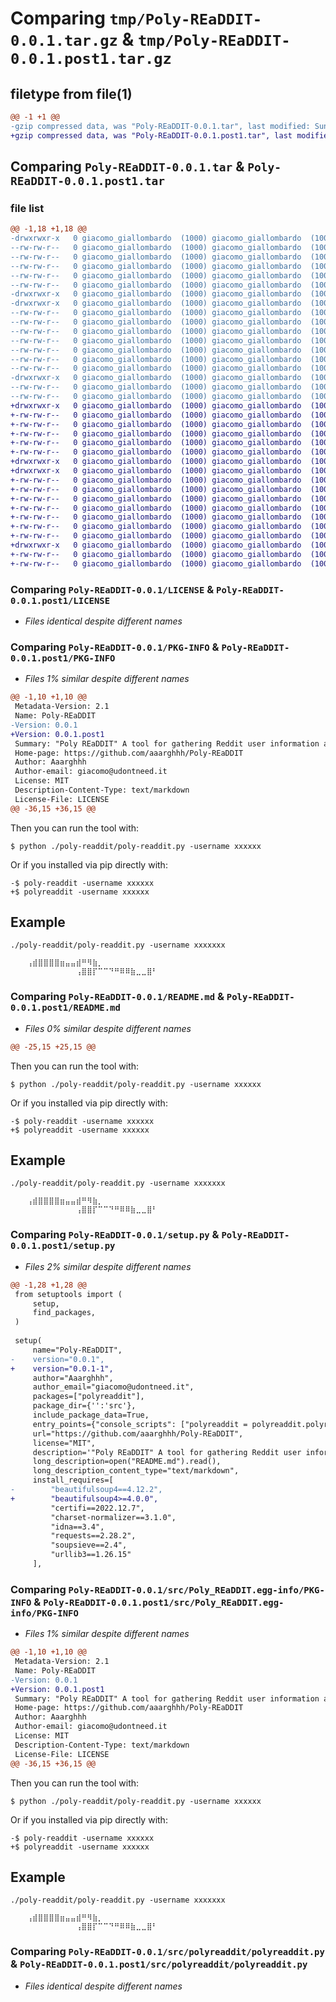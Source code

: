 # Comparing `tmp/Poly-REaDDIT-0.0.1.tar.gz` & `tmp/Poly-REaDDIT-0.0.1.post1.tar.gz`

## filetype from file(1)

```diff
@@ -1 +1 @@
-gzip compressed data, was "Poly-REaDDIT-0.0.1.tar", last modified: Sun Apr 23 10:19:05 2023, max compression
+gzip compressed data, was "Poly-REaDDIT-0.0.1.post1.tar", last modified: Sun Apr 23 10:30:02 2023, max compression
```

## Comparing `Poly-REaDDIT-0.0.1.tar` & `Poly-REaDDIT-0.0.1.post1.tar`

### file list

```diff
@@ -1,18 +1,18 @@
-drwxrwxr-x   0 giacomo_giallombardo  (1000) giacomo_giallombardo  (1000)        0 2023-04-23 10:19:05.313911 Poly-REaDDIT-0.0.1/
--rw-rw-r--   0 giacomo_giallombardo  (1000) giacomo_giallombardo  (1000)     1076 2023-01-28 19:09:43.000000 Poly-REaDDIT-0.0.1/LICENSE
--rw-rw-r--   0 giacomo_giallombardo  (1000) giacomo_giallombardo  (1000)     3718 2023-04-23 10:19:05.313911 Poly-REaDDIT-0.0.1/PKG-INFO
--rw-rw-r--   0 giacomo_giallombardo  (1000) giacomo_giallombardo  (1000)     3350 2023-04-23 10:10:43.000000 Poly-REaDDIT-0.0.1/README.md
--rw-rw-r--   0 giacomo_giallombardo  (1000) giacomo_giallombardo  (1000)       38 2023-04-23 10:19:05.313911 Poly-REaDDIT-0.0.1/setup.cfg
--rw-rw-r--   0 giacomo_giallombardo  (1000) giacomo_giallombardo  (1000)      913 2023-04-23 10:19:03.000000 Poly-REaDDIT-0.0.1/setup.py
-drwxrwxr-x   0 giacomo_giallombardo  (1000) giacomo_giallombardo  (1000)        0 2023-04-23 10:19:05.309911 Poly-REaDDIT-0.0.1/src/
-drwxrwxr-x   0 giacomo_giallombardo  (1000) giacomo_giallombardo  (1000)        0 2023-04-23 10:19:05.313911 Poly-REaDDIT-0.0.1/src/Poly_REaDDIT.egg-info/
--rw-rw-r--   0 giacomo_giallombardo  (1000) giacomo_giallombardo  (1000)     3718 2023-04-23 10:19:05.000000 Poly-REaDDIT-0.0.1/src/Poly_REaDDIT.egg-info/PKG-INFO
--rw-rw-r--   0 giacomo_giallombardo  (1000) giacomo_giallombardo  (1000)      366 2023-04-23 10:19:05.000000 Poly-REaDDIT-0.0.1/src/Poly_REaDDIT.egg-info/SOURCES.txt
--rw-rw-r--   0 giacomo_giallombardo  (1000) giacomo_giallombardo  (1000)        1 2023-04-23 10:19:05.000000 Poly-REaDDIT-0.0.1/src/Poly_REaDDIT.egg-info/dependency_links.txt
--rw-rw-r--   0 giacomo_giallombardo  (1000) giacomo_giallombardo  (1000)       60 2023-04-23 10:19:05.000000 Poly-REaDDIT-0.0.1/src/Poly_REaDDIT.egg-info/entry_points.txt
--rw-rw-r--   0 giacomo_giallombardo  (1000) giacomo_giallombardo  (1000)        1 2023-04-23 10:19:05.000000 Poly-REaDDIT-0.0.1/src/Poly_REaDDIT.egg-info/not-zip-safe
--rw-rw-r--   0 giacomo_giallombardo  (1000) giacomo_giallombardo  (1000)      127 2023-04-23 10:19:05.000000 Poly-REaDDIT-0.0.1/src/Poly_REaDDIT.egg-info/requires.txt
--rw-rw-r--   0 giacomo_giallombardo  (1000) giacomo_giallombardo  (1000)       12 2023-04-23 10:19:05.000000 Poly-REaDDIT-0.0.1/src/Poly_REaDDIT.egg-info/top_level.txt
-drwxrwxr-x   0 giacomo_giallombardo  (1000) giacomo_giallombardo  (1000)        0 2023-04-23 10:19:05.313911 Poly-REaDDIT-0.0.1/src/polyreaddit/
--rw-rw-r--   0 giacomo_giallombardo  (1000) giacomo_giallombardo  (1000)        0 2023-04-18 09:24:25.000000 Poly-REaDDIT-0.0.1/src/polyreaddit/__init__.py
--rw-rw-r--   0 giacomo_giallombardo  (1000) giacomo_giallombardo  (1000)     8896 2023-04-23 10:11:42.000000 Poly-REaDDIT-0.0.1/src/polyreaddit/polyreaddit.py
+drwxrwxr-x   0 giacomo_giallombardo  (1000) giacomo_giallombardo  (1000)        0 2023-04-23 10:30:02.108964 Poly-REaDDIT-0.0.1.post1/
+-rw-rw-r--   0 giacomo_giallombardo  (1000) giacomo_giallombardo  (1000)     1076 2023-01-28 19:09:43.000000 Poly-REaDDIT-0.0.1.post1/LICENSE
+-rw-rw-r--   0 giacomo_giallombardo  (1000) giacomo_giallombardo  (1000)     3723 2023-04-23 10:30:02.108964 Poly-REaDDIT-0.0.1.post1/PKG-INFO
+-rw-rw-r--   0 giacomo_giallombardo  (1000) giacomo_giallombardo  (1000)     3349 2023-04-23 10:25:11.000000 Poly-REaDDIT-0.0.1.post1/README.md
+-rw-rw-r--   0 giacomo_giallombardo  (1000) giacomo_giallombardo  (1000)       38 2023-04-23 10:30:02.108964 Poly-REaDDIT-0.0.1.post1/setup.cfg
+-rw-rw-r--   0 giacomo_giallombardo  (1000) giacomo_giallombardo  (1000)      914 2023-04-23 10:25:53.000000 Poly-REaDDIT-0.0.1.post1/setup.py
+drwxrwxr-x   0 giacomo_giallombardo  (1000) giacomo_giallombardo  (1000)        0 2023-04-23 10:30:02.104964 Poly-REaDDIT-0.0.1.post1/src/
+drwxrwxr-x   0 giacomo_giallombardo  (1000) giacomo_giallombardo  (1000)        0 2023-04-23 10:30:02.108964 Poly-REaDDIT-0.0.1.post1/src/Poly_REaDDIT.egg-info/
+-rw-rw-r--   0 giacomo_giallombardo  (1000) giacomo_giallombardo  (1000)     3723 2023-04-23 10:30:02.000000 Poly-REaDDIT-0.0.1.post1/src/Poly_REaDDIT.egg-info/PKG-INFO
+-rw-rw-r--   0 giacomo_giallombardo  (1000) giacomo_giallombardo  (1000)      366 2023-04-23 10:30:02.000000 Poly-REaDDIT-0.0.1.post1/src/Poly_REaDDIT.egg-info/SOURCES.txt
+-rw-rw-r--   0 giacomo_giallombardo  (1000) giacomo_giallombardo  (1000)        1 2023-04-23 10:30:02.000000 Poly-REaDDIT-0.0.1.post1/src/Poly_REaDDIT.egg-info/dependency_links.txt
+-rw-rw-r--   0 giacomo_giallombardo  (1000) giacomo_giallombardo  (1000)       60 2023-04-23 10:30:02.000000 Poly-REaDDIT-0.0.1.post1/src/Poly_REaDDIT.egg-info/entry_points.txt
+-rw-rw-r--   0 giacomo_giallombardo  (1000) giacomo_giallombardo  (1000)        1 2023-04-23 10:19:05.000000 Poly-REaDDIT-0.0.1.post1/src/Poly_REaDDIT.egg-info/not-zip-safe
+-rw-rw-r--   0 giacomo_giallombardo  (1000) giacomo_giallombardo  (1000)      126 2023-04-23 10:30:02.000000 Poly-REaDDIT-0.0.1.post1/src/Poly_REaDDIT.egg-info/requires.txt
+-rw-rw-r--   0 giacomo_giallombardo  (1000) giacomo_giallombardo  (1000)       12 2023-04-23 10:30:02.000000 Poly-REaDDIT-0.0.1.post1/src/Poly_REaDDIT.egg-info/top_level.txt
+drwxrwxr-x   0 giacomo_giallombardo  (1000) giacomo_giallombardo  (1000)        0 2023-04-23 10:30:02.108964 Poly-REaDDIT-0.0.1.post1/src/polyreaddit/
+-rw-rw-r--   0 giacomo_giallombardo  (1000) giacomo_giallombardo  (1000)        0 2023-04-18 09:24:25.000000 Poly-REaDDIT-0.0.1.post1/src/polyreaddit/__init__.py
+-rw-rw-r--   0 giacomo_giallombardo  (1000) giacomo_giallombardo  (1000)     8896 2023-04-23 10:11:42.000000 Poly-REaDDIT-0.0.1.post1/src/polyreaddit/polyreaddit.py
```

### Comparing `Poly-REaDDIT-0.0.1/LICENSE` & `Poly-REaDDIT-0.0.1.post1/LICENSE`

 * *Files identical despite different names*

### Comparing `Poly-REaDDIT-0.0.1/PKG-INFO` & `Poly-REaDDIT-0.0.1.post1/PKG-INFO`

 * *Files 1% similar despite different names*

```diff
@@ -1,10 +1,10 @@
 Metadata-Version: 2.1
 Name: Poly-REaDDIT
-Version: 0.0.1
+Version: 0.0.1.post1
 Summary: "Poly REaDDIT" A tool for gathering Reddit user information and also retrieve the related Polygon (MATIC) public address.
 Home-page: https://github.com/aaarghhh/Poly-REaDDIT
 Author: Aaarghhh
 Author-email: giacomo@udontneed.it
 License: MIT
 Description-Content-Type: text/markdown
 License-File: LICENSE
@@ -36,15 +36,15 @@
 ```
 Then you can run the tool with:
 ```
 $ python ./poly-readdit/poly-readdit.py -username xxxxxx
 ```
 Or if you installed via pip directly with:
 ```
-$ poly-readdit -username xxxxxx
+$ polyreaddit -username xxxxxx
 ```
 ## Example
 ```
 ./poly-readdit/poly-readdit.py -username xxxxxxx
 
 ⠀⠀⠀⢠⣾⣿⣿⣿⣿⣶⣤⣤⣾⠛⠻⣷⡀⠀
 ⠀⠀⠀⠀⠀⠀⠀⠀⠀⠀⠀⠀⢠⣿⣿⡏⠉⠉⠙⠛⠿⠿⣷⣀⣀⣿⠃⠀
```

### Comparing `Poly-REaDDIT-0.0.1/README.md` & `Poly-REaDDIT-0.0.1.post1/README.md`

 * *Files 0% similar despite different names*

```diff
@@ -25,15 +25,15 @@
 ```
 Then you can run the tool with:
 ```
 $ python ./poly-readdit/poly-readdit.py -username xxxxxx
 ```
 Or if you installed via pip directly with:
 ```
-$ poly-readdit -username xxxxxx
+$ polyreaddit -username xxxxxx
 ```
 ## Example
 ```
 ./poly-readdit/poly-readdit.py -username xxxxxxx
 
 ⠀⠀⠀⢠⣾⣿⣿⣿⣿⣶⣤⣤⣾⠛⠻⣷⡀⠀
 ⠀⠀⠀⠀⠀⠀⠀⠀⠀⠀⠀⠀⢠⣿⣿⡏⠉⠉⠙⠛⠿⠿⣷⣀⣀⣿⠃⠀
```

### Comparing `Poly-REaDDIT-0.0.1/setup.py` & `Poly-REaDDIT-0.0.1.post1/setup.py`

 * *Files 2% similar despite different names*

```diff
@@ -1,28 +1,28 @@
 from setuptools import (
     setup,
     find_packages,
 )
 
 setup(
     name="Poly-REaDDIT",
-    version="0.0.1",
+    version="0.0.1-1",
     author="Aaarghhh",
     author_email="giacomo@udontneed.it",
     packages=["polyreaddit"],
     package_dir={'':'src'},
     include_package_data=True,
     entry_points={"console_scripts": ["polyreaddit = polyreaddit.polyreaddit:run"]},
     url="https://github.com/aaarghhh/Poly-REaDDIT",
     license="MIT",
     description='"Poly REaDDIT" A tool for gathering Reddit user information and also retrieve the related Polygon (MATIC) public address.',
     long_description=open("README.md").read(),
     long_description_content_type="text/markdown",
     install_requires=[
-        "beautifulsoup4==4.12.2",
+        "beautifulsoup4>=4.0.0",
         "certifi==2022.12.7",
         "charset-normalizer==3.1.0",
         "idna==3.4",
         "requests==2.28.2",
         "soupsieve==2.4",
         "urllib3==1.26.15"
     ],
```

### Comparing `Poly-REaDDIT-0.0.1/src/Poly_REaDDIT.egg-info/PKG-INFO` & `Poly-REaDDIT-0.0.1.post1/src/Poly_REaDDIT.egg-info/PKG-INFO`

 * *Files 1% similar despite different names*

```diff
@@ -1,10 +1,10 @@
 Metadata-Version: 2.1
 Name: Poly-REaDDIT
-Version: 0.0.1
+Version: 0.0.1.post1
 Summary: "Poly REaDDIT" A tool for gathering Reddit user information and also retrieve the related Polygon (MATIC) public address.
 Home-page: https://github.com/aaarghhh/Poly-REaDDIT
 Author: Aaarghhh
 Author-email: giacomo@udontneed.it
 License: MIT
 Description-Content-Type: text/markdown
 License-File: LICENSE
@@ -36,15 +36,15 @@
 ```
 Then you can run the tool with:
 ```
 $ python ./poly-readdit/poly-readdit.py -username xxxxxx
 ```
 Or if you installed via pip directly with:
 ```
-$ poly-readdit -username xxxxxx
+$ polyreaddit -username xxxxxx
 ```
 ## Example
 ```
 ./poly-readdit/poly-readdit.py -username xxxxxxx
 
 ⠀⠀⠀⢠⣾⣿⣿⣿⣿⣶⣤⣤⣾⠛⠻⣷⡀⠀
 ⠀⠀⠀⠀⠀⠀⠀⠀⠀⠀⠀⠀⢠⣿⣿⡏⠉⠉⠙⠛⠿⠿⣷⣀⣀⣿⠃⠀
```

### Comparing `Poly-REaDDIT-0.0.1/src/polyreaddit/polyreaddit.py` & `Poly-REaDDIT-0.0.1.post1/src/polyreaddit/polyreaddit.py`

 * *Files identical despite different names*

